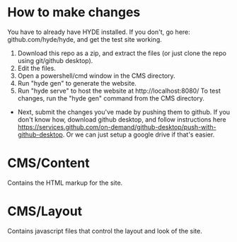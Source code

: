 # How to make changes
You have to already have HYDE installed. If you don't, go here: github.com/hyde/hyde, and get the test site working.

1. Download this repo as a zip, and extract the files (or just clone the repo using git/github desktop).
2. Edit the files.
3. Open a powershell/cmd window in the CMS directory.
4. Run "hyde gen" to generate the website.
5. Run "hyde serve" to host the website at http://localhost:8080/
To test changes, run the "hyde gen" command from the CMS directory.

* Next, submit the changes you've made by pushing them to github. If you don't know how, download github desktop, and follow instructions here https://services.github.com/on-demand/github-desktop/push-with-github-desktop. Or we can just setup a google drive if that's easier.

# CMS/Content
Contains the HTML markup for the site.

# CMS/Layout
Contains javascript files that control the layout and look of the site.
